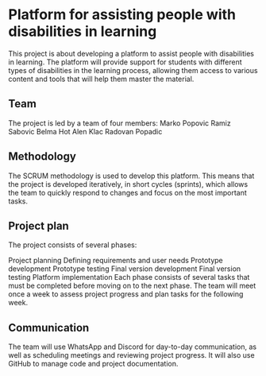 # Platform for assisting people with disabilities in learning 
This project is about developing a platform to assist people with disabilities in learning. The platform will provide support for students with different types of disabilities in the learning process, allowing them access to various content and tools that will help them master the material.

## Team
The project is led by a team of four members:
Marko Popovic 
Ramiz Sabovic
Belma Hot
Alen Klac
Radovan Popadic
## Methodology
The SCRUM methodology is used to develop this platform. This means that the project is developed iteratively, in short cycles (sprints), which allows the team to quickly respond to changes and focus on the most important tasks.

## Project plan
The project consists of several phases:

Project planning
Defining requirements and user needs
Prototype development
Prototype testing
Final version development
Final version testing
Platform implementation
Each phase consists of several tasks that must be completed before moving on to the next phase. The team will meet once a week to assess project progress and plan tasks for the following week.

## Communication
The team will use WhatsApp and Discord for day-to-day communication, as well as scheduling meetings and reviewing project progress. It will also use GitHub to manage code and project documentation.

